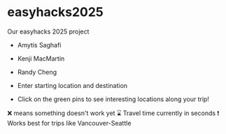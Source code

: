 # easyhacks2025
Our easyhacks 2025 project
- Amytis Saghafi
- Kenji MacMartin
- Randy Cheng

- Enter starting location and destination
- Click on the green pins to see interesting locations along your trip!

❌ means something doesn't work yet
⌛ Travel time currently in seconds
❗ Works best for trips like Vancouver-Seattle